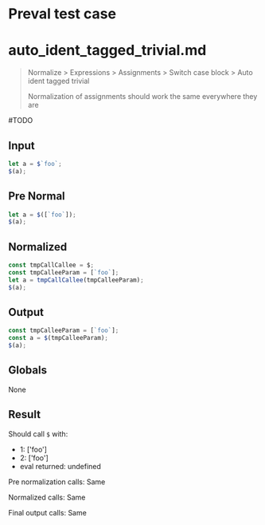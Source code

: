 # Preval test case

# auto_ident_tagged_trivial.md

> Normalize > Expressions > Assignments > Switch case block > Auto ident tagged trivial
>
> Normalization of assignments should work the same everywhere they are

#TODO

## Input

`````js filename=intro
let a = $`foo`;
$(a);
`````

## Pre Normal

`````js filename=intro
let a = $([`foo`]);
$(a);
`````

## Normalized

`````js filename=intro
const tmpCallCallee = $;
const tmpCalleeParam = [`foo`];
let a = tmpCallCallee(tmpCalleeParam);
$(a);
`````

## Output

`````js filename=intro
const tmpCalleeParam = [`foo`];
const a = $(tmpCalleeParam);
$(a);
`````

## Globals

None

## Result

Should call `$` with:
 - 1: ['foo']
 - 2: ['foo']
 - eval returned: undefined

Pre normalization calls: Same

Normalized calls: Same

Final output calls: Same
